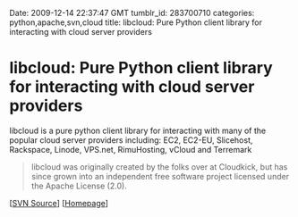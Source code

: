 Date: 2009-12-14 22:37:47 GMT
tumblr_id: 283700710
categories: python,apache,svn,cloud
title: libcloud: Pure Python client library for interacting with cloud server providers

# libcloud: Pure Python client library for interacting with cloud server providers

libcloud is a pure python client library for interacting with many of the popular cloud server providers including: EC2, EC2-EU, Slicehost, Rackspace, Linode, VPS.net, RimuHosting, vCloud and Terremark

> libcloud was originally created by the folks over at Cloudkick, but has since grown into an independent free software project licensed under the Apache License (2.0).

[[SVN Source](https://svn.apache.org/repos/asf/incubator/libcloud/trunk/)] [[Homepage](http://incubator.apache.org/libcloud/)]
